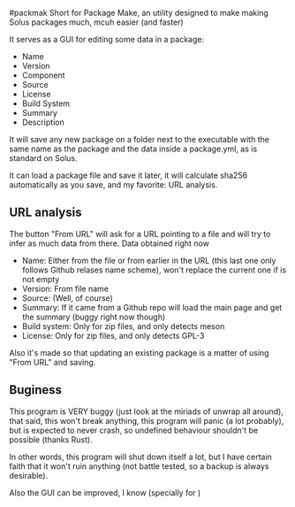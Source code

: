 #packmak
Short for Package Make, an utility designed to make making Solus packages much, mcuh easier (and faster)


It serves as a GUI for editing some data in a package:
- Name
- Version
- Component
- Source
- License
- Build System
- Summary
- Description

It will save any new package on a folder next to the executable with the same name as the package and the data inside a package.yml, as is standard on Solus.

It can load a package file and save it later, it will calculate sha256 automatically as you save, and my favorite: URL analysis.

## URL analysis
The button "From URL" will ask for a URL pointing to a file and will try to infer as much data from there. Data obtained right now

- Name: Either from the file or from earlier in the URL (this last one only follows Github relases name scheme), won't replace the current one if is not empty
- Version: From file name
- Source: (Well, of course)
- Summary: If it came from a Github repo will load the main page and get the summary (buggy right now though)
- Build system: Only for zip files, and only detects meson
- License: Only for zip files, and only detects GPL-3

Also it's made so that updating an existing package is a matter of using "From URL" and saving.

## Buginess
This program is VERY buggy (just look at the miriads of unwrap all around), that said, this won't break anything, this program will panic (a lot probably), but is expected to never crash, so undefined behaviour shouldn't be possible (thanks Rust).

In other words, this program will shut down itself a lot, but I have certain faith that it won't ruin anything (not battle tested, so a backup is always desirable).

Also the GUI can be improved, I know (specially for )